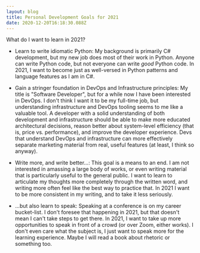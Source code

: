 ```yaml
---
layout: blog
title: Personal Development Goals for 2021
date: 2020-12-20T16:18:30.088Z
---
```

What do I want to learn in 2021?

- Learn to write idiomatic Python: My background is primarily C# development, but my new job does most of their work in Python. Anyone can write Python code, but not everyone can write _good_ Python code. In 2021, I want to become just as well-versed in Python patterns and language features as I am in C#.

- Gain a stringer foundation in DevOps and Infrastructure principles: My title is "Software Developer", but for a while now I have been interested in DevOps. I don't think I want it to be my full-time job, but understanding infrastructure and DevOps tooling seems to me like a valuable tool. A developer with a solid understanding of both development and infrastructure should be able to make more educated architectural decisions, reason better about system-level efficiency (that is, price vs. performance), and improve the developer experience. Devs that understand DevOps and infrastructure can more effectively separate marketing material from real, useful features (at least, I think so anyway). 

- Write more, and write better...: This goal is a means to an end. I am not interested in amassing a large body of works, or even writing material that is particularly useful to the general public. I want to learn to articulate my thoughts more completely through the written word, and writing more often feel like the best way to practice that. In 2021 I want to be more consistent in my writing, and to take it less seriously.

- ...but also learn to speak: Speaking at a conference is on my career bucket-list. I don't foresee that happening in 2021, but that doesn't mean I can't take steps to get there. In 2021, I want to take up more opportunities to speak in front of a crowd (or over Zoom, either works). I don't even care what the subject is, I just want to speak more for the learning experience. Maybe I will read a book about rhetoric or something too.